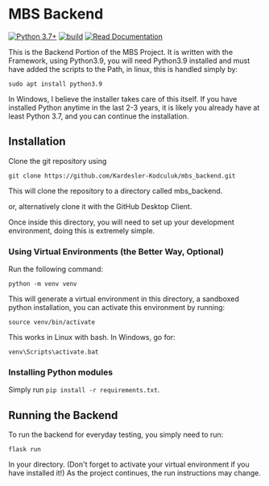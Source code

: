 # MBS Backend

[![Python 3.7+](https://img.shields.io/badge/python-3.9+-blue.svg)](https://www.python.org/downloads/release/python-370/)
[![build](https://github.com/Kardesler-Kodculuk/mbs_backend/actions/workflows/python-app.yml/badge.svg)](https://github.com/Kardesler-Kodculuk/mbs_backend/actions/workflows/python-app.yml)
[![Read Documentation](https://img.shields.io/badge/Documentation-API%20Reference-informational?logo=flask)](https://mbsbackend.docs.apiary.io/#)



This is the Backend Portion of the MBS Project. It is written with the Framework, using Python3.9, you will need Python3.9 installed
and must have added the scripts to the Path, in linux, this is handled simply by:

```
sudo apt install python3.9
```

In Windows, I believe the installer takes care of this itself. If you have installed Python anytime
in the last 2-3 years, it is likely you already have at least Python 3.7, and you can
continue the installation.

## Installation

Clone the git repository using


```
git clone https://github.com/Kardesler-Kodculuk/mbs_backend.git
```

This will clone the repository to a directory called mbs_backend.

or, alternatively clone it with the GitHub Desktop Client.

Once inside this directory, you will need to set up your development environment, doing this is extremely simple.

### Using Virtual Environments (the Better Way, Optional)

Run the following command:

```
python -m venv venv
```

This will generate a virtual environment in this directory, a sandboxed python installation, you can activate this environment by running:

```
source venv/bin/activate
```

This works in Linux with bash. In Windows, go for:

```
venv\Scripts\activate.bat
```

### Installing Python modules

Simply run `pip install -r requirements.txt`.

## Running the Backend

To run the backend for everyday testing, you simply need to run:

```
flask run
```

In your directory. (Don't forget to activate your virtual environment if you have installed it!) As the project continues, the run instructions may change.
